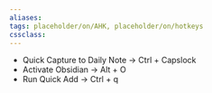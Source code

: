 ```yaml
---
aliases:
tags: placeholder/on/AHK, placeholder/on/hotkeys 
cssclass:
---
```


- Quick Capture to Daily Note → Ctrl + Capslock 
- Activate Obsidian → Alt + O 
- Run Quick Add → Ctrl + q

